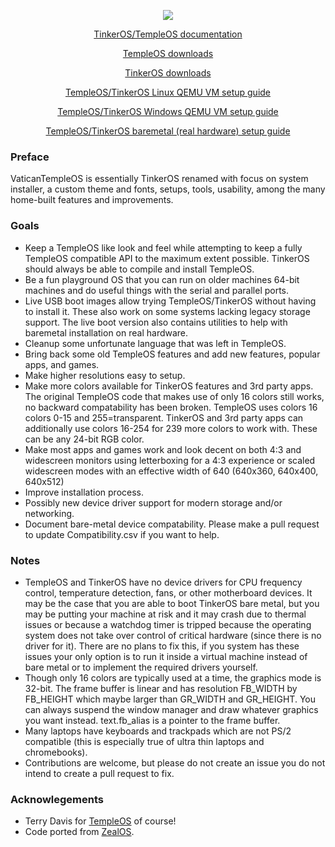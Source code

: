 <p align="center">
  <a href="https://tinkeros.github.io">
  <img src="https://tinkeros.github.io/Images/theme.gif" /></a>
</p>
<p align="center"><a href="https://tinkeros.github.io">TinkerOS/TempleOS documentation</a></p>
<p align="center"><a href="https://tinkeros.github.io/WbTempleOS/Downloads/">TempleOS downloads</a></p>
<p align="center"><a href="https://github.com/tinkeros/TinkerOS/releases">TinkerOS downloads</a></p>
<p align="center"><a href="https://github.com/tinkeros/TinkerOS/blob/main/LinuxQEMU.md">TempleOS/TinkerOS Linux QEMU VM setup guide</a></p>
<p align="center"><a href="https://github.com/tinkeros/TinkerOS/blob/main/WindowsQEMU.md">TempleOS/TinkerOS Windows QEMU VM setup guide</a></p>
<p align="center"><a href="https://github.com/tinkeros/TinkerOS/blob/main/Baremetal.md">TempleOS/TinkerOS baremetal (real hardware) setup guide</a></p>
</p>


### Preface
VaticanTempleOS is essentially TinkerOS renamed with focus on system installer, a custom theme and fonts, setups, tools, usability, among the many home-built features and improvements.

### Goals
- Keep a TempleOS like look and feel while attempting to keep a fully TempleOS compatible API to the maximum extent possible.  TinkerOS should always be able to compile and install TempleOS.
- Be a fun playground OS that you can run on older machines 64-bit machines and do useful things with the serial and parallel ports.
- Live USB boot images allow trying TempleOS/TinkerOS without having to install it.  These also work on some systems lacking legacy storage support.  The live boot version also contains utilities to help with baremetal installation on real hardware.
- Cleanup some unfortunate language that was left in TempleOS.
- Bring back some old TempleOS features and add new features, popular apps, and games.
- Make higher resolutions easy to setup.
- Make more colors available for TinkerOS features and 3rd party apps.  The original TempleOS code that makes use of only 16 colors still works, no backward compatability has been broken.  TempleOS uses colors 16 colors 0-15 and 255=transparent.  TinkerOS and 3rd party apps can additionally use colors 16-254 for 239 more colors to work with.  These can be any 24-bit RGB color.
- Make most apps and games work and look decent on both 4:3 and widescreen monitors using letterboxing for a 4:3 experience or scaled widescreen modes with an effective width of 640 (640x360, 640x400, 640x512)
- Improve installation process.
- Possibly new device driver support for modern storage and/or networking.
- Document bare-metal device compatability.  Please make a pull request to update Compatibility.csv if you want to help.

### Notes
- TempleOS and TinkerOS have no device drivers for CPU frequency control, temperature detection, fans, or other motherboard devices.  It may be the case that you are able to boot TinkerOS bare metal, but you may be putting your machine at risk and it may crash due to thermal issues or because a watchdog timer is tripped because the operating system does not take over control of critical hardware (since there is no driver for it).  There are no plans to fix this, if you system has these issues your only option is to run it inside a virtual machine instead of bare metal or to implement the required drivers yourself.
- Though only 16 colors are typically used at a time, the graphics mode is 32-bit.  The frame buffer is linear and has resolution FB_WIDTH by FB_HEIGHT which maybe larger than GR_WIDTH and GR_HEIGHT.  You can always suspend the window manager and draw whatever graphics you want instead.  text.fb_alias is a pointer to the frame buffer.
- Many laptops have keyboards and trackpads which are not PS/2 compatible (this is especially true of ultra thin laptops and chromebooks).
- Contributions are welcome, but please do not create an issue you do not intend to create a pull request to fix.


### Acknowlegements
- Terry Davis for <a href="https://templeos.org/">TempleOS</a> of course!
- Code ported from <a href="https://github.com/Zeal-Operating-System/ZealOS">ZealOS</a>.

